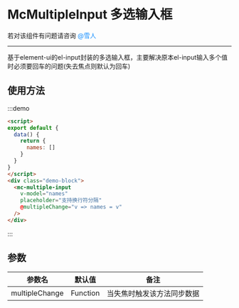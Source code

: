 # McMultipleInput 多选输入框

若对该组件有问题请咨询 <span style="color:#1890ff;">@雪人</span>

---

基于element-ui的el-input封装的多选输入框，主要解决原本el-input输入多个值时必须要回车的问题(失去焦点则默认为回车)

## 使用方法

<script>
export default {
  data() {
    return {
      names: []
    }
  }
}
</script>
<div class="demo-block">
  <mc-multiple-input
    v-model="names"
    placeholder="支持换行符分隔"
    @multipleChange="v => names = v"
  />
</div>

:::demo

```html
<script>
export default {
  data() {
    return {
      names: []
    }
  }
}
</script>
<div class="demo-block">
  <mc-multiple-input
    v-model="names"
    placeholder="支持换行符分隔"
    @multipleChange="v => names = v"
  />
</div>
```

:::

## 参数

| 参数名 | 默认值 | 备注 |
| -- | -- | -- |
| multipleChange | Function | 当失焦时触发该方法同步数据 |